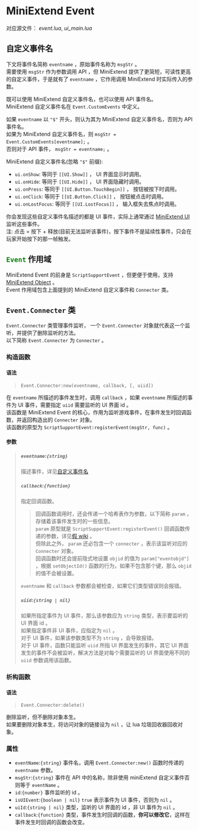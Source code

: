 # MiniExtend Event
对应源文件： *event.lua*, *ui_main.lua*  

## 自定义事件名
下文将事件名简称 `eventname` ，原始事件名称为 `msgStr` 。  
需要使用 `msgStr` 作为参数调用 API ，但 MiniExtend 提供了更简短，可读性更高的自定义事件，于是就有了 `eventname` ，它作用调用 MiniExtend 时实际传入的参数。  

既可以使用 MiniExtend 自定义事件名，也可以使用 API 事件名。   
MiniExtend 自定义事件名在 `Event.CustomEvents` 中定义。  

如果 `eventname` 以 `"$"` 开头，则认为其为 MiniExtend 自定义事件名，否则为 API 事件名。  
如果为 MiniExtend 自定义事件名，则 `msgStr = Event.CustomEvents[eventname];` 。  
否则对于 API 事件， `msgStr = eventname;` 。  

MiniExtend 自定义事件名(忽略 `"$"` 前缀):  
- `ui.onShow`: 等同于 `[[UI.Show]]` ， UI 界面显示时调用。  
- `ui.onHide`: 等同于 `[[UI.Hide]]` ， UI 界面隐藏时调用。  
- `ui.onPress`: 等同于 `[[UI.Button.TouchBegin]]` ， 按钮被按下时调用。  
- `ui.onClick`: 等同于 `[[UI.Button.Click]]` ， 按钮被点击时调用。  
- `ui.onLostFocus`: 等同于 `[[UI.LostFocus]]` ， 输入框失去焦点时调用。  

你会发现这些自定义事件名描述的都是 UI 事件，实际上通常通过 [MiniExtend UI](./ui.html) 监听这些事件。  
注: 点击 = 按下 + 释放(目前无法监听该事件)，按下事件不是延续性事件，只会在玩家开始按下的那一帧触发。  

## <code style="color:green;">Event</code> 作用域
MiniExtend Event 的前身是 `ScriptSupportEvent` ，但更便于使用，支持 [MiniExtend Object](./object.html) 。  
Event 作用域包含上面提到的 MiniExtend 自定义事件和 `Connecter` 类。  

## `Event.Connecter` 类
`Event.Connecter` 类管理事件监听， 一个 `Event.Connecter` 对象就代表这一个监听，并提供了删除监听的方法。  
以下简称 `Event.Connecter` 为 `Connecter` 。  

### 构造函数
#### 语法
> `Event.Connecter:new(eventname, callback, [, uiid])`  

在 `eventname` 所描述的事件发生时，调用 `callback` ，如果 `eventname` 所描述的事件为 UI 事件，需要指定 `uiid` 需要监听的 UI 界面 id 。  
该函数是 MiniExtend Event 的核心，作用为监听游戏事件，在事件发生时回调函数，并返回构造出的 `Connecter` 对象。  
该函数的原型为 `ScriptSupportEvent:registerEvent(msgStr, func)` 。  

#### 参数
> ##### `eventname`:`{string}`  
> 描述事件，详见[自定义事件名](#自定义事件名)
> ##### `callback`:`{function}`  
> 指定回调函数。  
> > 回调函数调用时，还会传递一个哈希表作为参数，以下简称 `param` ，存储着该事件发生时的一些信息。  
> > `param` 原型就是 `ScriptSupportEvent:registerEvent()` 回调函数传递的参数，详见[假 wiki](https://developers.mini1.cn/wiki/event.html) 。  
> > 但除此之外， `param` 还必包含一个 `connecter` ，表示该监听对应的 `Connecter` 对象。  
> > 回调函数时还会提前隐式地设置 `objid` 的值为 `param["eventobjd"]` ，根据 `setObjectId()` 函数的行为，如果不包含那个键，那么 `objid` 的值不会被设置。  
>
> `eventname` 和 `callback` 参数都会被检查，如果它们类型错误则会报错。  
> ##### `uiid`:`{string | nil}`  
> 如果所指定事件为 UI 事件，那么该参数应为 `string` 类型，表示要监听的 UI 界面 id 。  
> 如果指定事件非 UI 事件，应指定为 `nil` 。  
> 对于 UI 事件，如果该参数类型不为 `string` ，会导致报错。  
> 对于 UI 事件，函数只能监听 `uiid` 所指 UI 界面发生的事件，其它 UI 界面发生的事件不会被监听，解决方法是对每个需要监听的 UI 界面使用不同的 `uiid` 参数调用该函数。  

### 析构函数
#### 语法
> `Event.Connecter:delete()`  

删除监听，但不删除对象本生。  
如果要删除对象本生，将访问对象的链接设为 `nil` ，让 lua 垃圾回收器回收对象。  

### 属性
- `eventName`:`{string}` 事件名，调用 `Event.Connecter:new()` 函数时传递的 `eventname` 参数。  
- `msgStr`:`{string}` 事件在 API 中的名称，除非使用 miniExtend 自定义事件否则等于 `eventName` 。  
- `id`:`{number}` 事件监听的 id 。  
- `isUIEvent`:`{boolean | nil}` `true` 表示事件为 UI 事件，否则为 `nil` 。  
- `uiId`:`{string | nil}` 类型，监听的 UI 界面的 id ，非 UI 事件为 `nil` 。  
- `callback`:`{function}` 类型，事件发生时回调的函数，**你可以修改它**，这样在事件发生时回调的函数会改变。  
